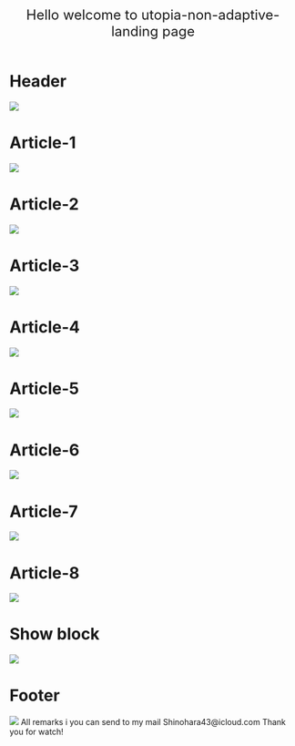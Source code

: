 <html>
  <header>
    <span style="font-size:18pt;">Hello welcome to utopia-non-adaptive-landing page
      
</span>
  </header>
<div style="">
<h1>Header</h1>
<img src="https://github.com/ShineBulate/utopia-non-adaptive-landing/assets/89338809/d06f32c8-bbf4-4984-af37-c7ce1a8df2f6/">
</div>
<div style="">
<h1>Article-1</h1>
  <img src="https://github.com/ShineBulate/utopia-non-adaptive-landing/assets/89338809/4d5355aa-372e-4a3d-bcd1-679c3c5f01f4/">

  <h1>Article-2</h1>
  <img src="https://github.com/ShineBulate/utopia-non-adaptive-landing/assets/89338809/fc8c59c5-b7e7-4512-aa3b-d42a87cafbd9/">
  
  <h1>Article-3</h1>
  <img src="https://github.com/ShineBulate/utopia-non-adaptive-landing/assets/89338809/db382bf5-3024-4f13-b41f-7cada7ad4a8a/">

  <h1>Article-4</h1>
  <img src="https://github.com/ShineBulate/utopia-non-adaptive-landing/assets/89338809/49401312-4ab0-4c6f-b9d6-be049cc752a5/">

  <h1>Article-5</h1>
  <img src="https://github.com/ShineBulate/utopia-non-adaptive-landing/assets/89338809/953f0e21-9770-4032-b1e8-3781e1c038ab/">

  <h1>Article-6</h1>
  <img src="https://github.com/ShineBulate/utopia-non-adaptive-landing/assets/89338809/ac4ec417-52a9-419a-903e-8813c10681dd/">

  <h1>Article-7</h1>
  <img src="https://github.com/ShineBulate/utopia-non-adaptive-landing/assets/89338809/6d0d72a8-c114-4398-b521-f3c6f135c042/">

  <h1>Article-8</h1>
  <img src="https://github.com/ShineBulate/utopia-non-adaptive-landing/assets/89338809/2e3e013a-d217-4cf6-9b83-b49a13ca1ee7/">

<h1>Show block</h1>
  <img src="https://github.com/ShineBulate/utopia-non-adaptive-landing/assets/89338809/400a75a8-b673-4870-b0d6-232c3ae4535d/">
  
  <h1>Footer</h1>
  <img src="https://github.com/ShineBulate/utopia-non-adaptive-landing/assets/89338809/3c9bd208-1062-441e-b567-ef55cd67a3fc/">
  
<span style="forn-size:16pt;">
  All remarks i you can send to my mail Shinohara43@icloud.com
  Thank you for watch!
</span>
</div>
</html>
